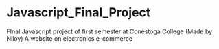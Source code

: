 # Javascript_Final_Project
FInal Javascript project of first semester at Conestoga College  (Made by Niloy)
A website on electronics e-commerce
